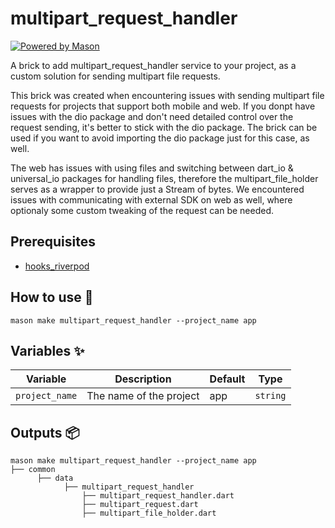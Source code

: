 # multipart_request_handler

[![Powered by Mason](https://img.shields.io/endpoint?url=https%3A%2F%2Ftinyurl.com%2Fmason-badge)](https://github.com/felangel/mason)

A brick to add multipart_request_handler service to your project, as a custom solution for sending multipart file requests.

This brick was created when encountering issues with sending multipart file requests for projects that support both mobile and web. If you donpt have issues with the dio package and don't need detailed control over the request sending, it's better to stick with the dio package. The brick can be used if you want to avoid importing the dio package just for this case, as well.

The web has issues with using files and switching between dart_io & universal_io packages for handling files, therefore the multipart_file_holder serves as a wrapper to provide just a Stream of bytes. We encountered issues with communicating with external SDK on web as well, where optionaly some custom tweaking of the request can be needed.

## Prerequisites

- [hooks_riverpod](https://pub.dev/packages/hooks_riverpod)

## How to use 🚀

```
mason make multipart_request_handler --project_name app
```

## Variables ✨

| Variable       | Description             | Default | Type     |
|----------------|-------------------------|---------|----------|
| `project_name` | The name of the project | app     | `string` |

## Outputs 📦

```
mason make multipart_request_handler --project_name app
├── common
      ├── data
            ├── multipart_request_handler
                ├── multipart_request_handler.dart
                ├── multipart_request.dart
                ├── multipart_file_holder.dart
```

